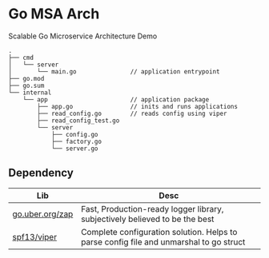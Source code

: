 # Go MSA Arch

Scalable Go Microservice Architecture Demo

```text
.
├── cmd
│   └── server
│       └── main.go               // application entrypoint
├── go.mod
├── go.sum
└── internal
    └── app                       // application package
        ├── app.go                // inits and runs applications
        ├── read_config.go        // reads config using viper
        ├── read_config_test.go
        └── server
            ├── config.go
            ├── factory.go
            └── server.go
```

## Dependency

| Lib | Desc |
| --- | --- |
| [go.uber.org/zap](https://github.com/uber-go/zap) | Fast, Production-ready logger library, subjectively believed to be the best |
| [spf13/viper](https://github.com/spf13/viper) | Complete configuration solution. Helps to parse config file and unmarshal to go struct |
